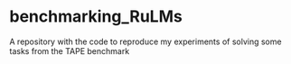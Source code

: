 # benchmarking_RuLMs
A repository with the code to reproduce my experiments of solving some tasks from the TAPE benchmark
